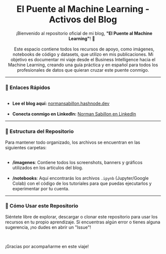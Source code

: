 <h1 align="center">El Puente al Machine Learning - Activos del Blog</h1>

<p align="center">
  ¡Bienvenido al repositorio oficial de mi blog, <strong>"El Puente al Machine Learning"</strong>! 🚀
  <br><br>
  Este espacio contiene todos los recursos de apoyo, como imágenes, notebooks de código y datasets, que utilizo en mis publicaciones. Mi objetivo es documentar mi viaje desde el Business Intelligence hacia el Machine Learning, creando una guía práctica y en español para todos los profesionales de datos que quieran cruzar este puente conmigo.
</p>

---

<h3>🔗 Enlaces Rápidos</h3>
<ul>
  <li><strong>Lee el blog aquí:</strong> <a href="https://normansabillon.hashnode.dev/">normansabillon.hashnode.dev</a></li>
  <li><strong>Conecta conmigo en LinkedIn:</strong> <a href="https://www.linkedin.com/in/norman-reynaldo-sabillon-castro/">Norman Sabillon en LinkedIn</a></li>
</ul>

---

<h3>📂 Estructura del Repositorio</h3>
<p>Para mantener todo organizado, los archivos se encuentran en las siguientes carpetas:</p>
<ul>
  <li><strong>/imagenes</strong>: Contiene todos los screenshots, banners y gráficos utilizados en los artículos del blog.</li>
  <li><strong>/notebooks</strong>: Aquí encontrarás los archivos <code>.ipynb</code> (Jupyter/Google Colab) con el código de los tutoriales para que puedas ejecutarlos y experimentar por tu cuenta.</li>
</ul>

---

<h3>📝 Cómo Usar este Repositorio</h3>
<p>Siéntete libre de explorar, descargar o clonar este repositorio para usar los recursos en tu propio aprendizaje. Si encuentras algún error o tienes alguna sugerencia, ¡no dudes en abrir un "Issue"!</p>
<br>
<p>¡Gracias por acompañarme en este viaje!</p>
